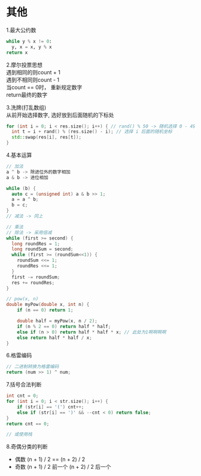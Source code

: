 # 其他

1.最大公约数

```python
while y % x != 0:
  y, x = x, y % x
return x
```

2.摩尔投票思想  
遇到相同的则count + 1  
遇到不相同则count - 1  
当count == 0时， 重新规定数字  
return最终的数字  

3.洗牌(打乱数组)  
从前开始选择数字, 选好放到后面随机的下标处  

```c++  
for (int i = 0; i < res.size(); i++) { // rand() % 50 -> 随机选择 0 - 49 的数字
  int t = i + rand() % (res.size() - i); // 选择 i 后面的随机坐标
  std::swap(res[i], res[t]);
}
```

4.基本运算

```c++
// 加法
a ^ b -> 除进位外的数字相加
a & b -> 进位相加

while (b) {
  auto c = (unsigned int) a & b >> 1;
  a = a ^ b;
  b = c;
}
// 减法 -> 同上

// 乘法
// 除法 -> 采用倍减
while (first >= second) {
  long roundRes = 1;
  long roundSum = second;
  while (first >= (roundSum<<1)) {
    roundSum <<= 1;
    roundRes <<= 1;
  }
  first -= roundSum;
  res += roundRes;
}

// pow(x, n)
double myPow(double x, int n) {
    if (n == 0) return 1;

    double half = myPow(x, n / 2);
    if (n % 2 == 0) return half * half;
    else if (n > 0) return half * half * x; // 此处为1啊啊啊啊
    else return half * half / x;
}
```

6.格雷编码

```go
// 二进制转换为格雷编码
return (num >> 1) ^ num;
```

7.括号合法判断

```c++
int cnt = 0;
for (int i = 0; i < str.size(); i++) {
    if (str[i] == '(') cnt++;
    else if (str[i] == ')' && --cnt < 0) return false; 
}
return cnt == 0;

// 或使用栈
```

8.奇偶分类的判断

- 偶数 (n + 1) / 2 == (n + 2) / 2
- 奇数 (n + 1) / 2 前一个 (n + 2) / 2 后一个